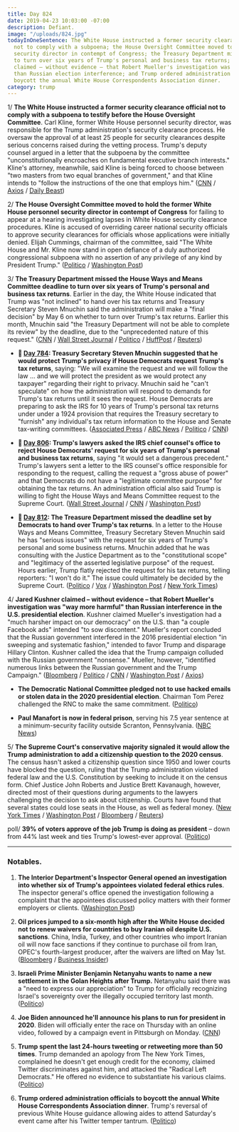 ```yaml
---
title: Day 824
date: 2019-04-23 10:03:00 -07:00
description: Defiant.
image: "/uploads/824.jpg"
todayInOneSentence: The White House instructed a former security clearance official
  not to comply with a subpoena; the House Oversight Committee moved to hold the former
  security director in contempt of Congress; the Treasury Department missed the deadline
  to turn over six years of Trump's personal and business tax returns; Jared Kushner
  claimed – without evidence – that Robert Mueller's investigation was "way more harmful"
  than Russian election interference; and Trump ordered administration officials to
  boycott the annual White House Correspondents Association dinner.
category: trump
---
```


1/ **The White House instructed a former security clearance official not to comply with a subpoena to testify before the House Oversight Committee**. Carl Kline, former White House personnel security director, was responsible for the Trump administration's security clearance process. He oversaw the approval of at least 25 people for security clearances despite serious concerns raised during the vetting process. Trump's deputy counsel argued in a letter that the subpoena by the committee "unconstitutionally encroaches on fundamental executive branch interests." Kline's attorney, meanwhile, said Kline is being forced to choose between "two masters from two equal branches of government," and that Kline intends to "follow the instructions of the one that employs him." ([CNN](https://www.cnn.com/2019/04/22/politics/carl-kline-subpoena/index.html) / [Axios](https://www.axios.com/white-house-security-clearance-probe-testimony-150e1173-3dad-405e-b79b-5939f1c25069.html) / [Daily Beast](https://www.thedailybeast.com/trump-administration-orders-official-not-to-comply-with-dem-subpoena-over-security-clearances))

2/ **The House Oversight Committee moved to hold the former White House personnel security director in contempt of Congress** for failing to appear at a hearing investigating lapses in White House security clearance procedures. Kline is accused of overriding career national security officials to approve security clearances for officials whose applications were initially denied. Elijah Cummings, chairman of the committee, said "The White House and Mr. Kline now stand in open defiance of a duly authorized congressional subpoena with no assertion of any privilege of any kind by President Trump." ([Politico](https://www.politico.com/story/2019/04/23/white-house-security-clearance-investigators-1287313) / [Washington Post](https://www.washingtonpost.com/politics/2019/04/23/white-house-instructs-official-ignore-democratic-subpoena-over-security-clearances/))

3/ **The Treasury Department missed the House Ways and Means Committee deadline to turn over six years of Trump's personal and business tax returns**. Earlier in the day, the White House indicated that Trump was "not inclined" to hand over his tax returns and Treasury Secretary Steven Mnuchin said the administration will make a "final decision" by May 6 on whether to turn over Trump's tax returns. Earlier this month, Mnuchin said "the Treasury Department will not be able to complete its review" by the deadline, due to the "unprecedented nature of this request." ([CNN](https://www.cnn.com/2019/04/23/politics/irs-deadline-trump-tax-returns/index.html) / [Wall Street Journal](https://www.wsj.com/articles/white-house-indicates-it-wont-meet-deadline-for-trump-tax-returns-11556033979) / [Politico](https://www.politico.com/story/2019/04/23/donald-trump-tax-returns-deadline-1288760) / [HuffPost](https://www.huffpost.com/entry/trump-tax-returns-democrats_n_5cbe1c37e4b00b3e70cdc305) / [Reuters](https://www.reuters.com/article/us-usa-trump-tax-deadline-idUSKCN1RZ1NY))

* **📌 [Day 784](https://whatthefuckjusthappenedtoday.com/2019/03/14/day-784/#3-treasury-secretary-steven-mnuchin): Treasury Secretary Steven Mnuchin suggested that he would protect Trump's privacy if House Democrats request Trump's tax returns**, saying: "We will examine the request and we will follow the law … and we will protect the president as we would protect any taxpayer" regarding their right to privacy. Mnuchin said he "can't speculate" on how the administration will respond to demands for Trump's tax returns until it sees the request. House Democrats are preparing to ask the IRS for 10 years of Trump's personal tax returns under under a 1924 provision that requires the Treasury secretary to "furnish" any individual's tax return information to the House and Senate tax-writing committees. ([Associated Press](https://apnews.com/b7c693b602744f63bddd2efbf52ef5c6) / [ABC News](https://abcnews.go.com/Politics/democrats-expected-treasury-secretary-steven-mnuchin-donald-trumps/story?id=61667306) / [Politico](https://www.politico.com/story/2019/03/14/mnuchin-trump-tax-returns-1221286) / [CNN](https://www.cnn.com/2019/03/14/politics/mnuchin-trump-tax-returns-congress/index.html))

* **📌 [Day 806](https://whatthefuckjusthappenedtoday.com/2019/04/05/day-806/#2-trumps-lawyers-asked-the-irs-chief): Trump's lawyers asked the IRS chief counsel's office to reject House Democrats' request for six years of Trump's personal and business tax returns**, saying "it would set a dangerous precedent." Trump's lawyers sent a letter to the IRS counsel's office responsible for responding to the request, calling the request a "gross abuse of power" and that Democrats do not have a "legitimate committee purpose" for obtaining the tax returns. An administration official also said Trump is willing to fight the House Ways and Means Committee request to the Supreme Court. ([Wall Street Journal](https://www.wsj.com/articles/president-trumps-lawyer-urges-irs-to-reject-democrats-tax-return-demand-11554493128) / [CNN](https://www.cnn.com/2019/04/05/politics/donald-trump-tax-returns-supreme-court/index.html) / [Washington Post](https://www.washingtonpost.com/news/politics/wp/2019/04/05/trump-lawyer-contends-treasury-must-not-release-presidents-tax-returns-until-the-justice-department-weighs-in/))

* **📌 [Day 812](https://whatthefuckjusthappenedtoday.com/2019/04/11/day-812/#3-the-treasure-department-missed-the): The Treasure Department missed the deadline set by Democrats to hand over Trump's tax returns**. In a letter to the House Ways and Means Committee, Treasury Secretary Steven Mnuchin said he has "serious issues" with the request for six years of Trump's personal and some business returns. Mnuchin added that he was consulting with the Justice Department as to the "constitutional scope" and "legitimacy of the asserted legislative purpose" of the request. Hours earlier, Trump flatly rejected the request for his tax returns, telling reporters: "I won't do it." The issue could ultimately be decided by the Supreme Court. ([Politico](https://www.politico.com/story/2019/04/10/trump-tax-returns-congress-1342027) / [Vox](https://www.vox.com/2019/4/11/18305974/steven-mnuchin-richard-neal-trump-taxes) / [Washington Post](https://www.washingtonpost.com/business/economy/treasury-says-it-will-miss-democrats-deadline-for-turning-over-trump-tax-returns/2019/04/10/14319f9c-5bce-11e9-842d-7d3ed7eb3957_story.html) / [New York Times](https://www.nytimes.com/2019/04/10/us/politics/trump-tax-returns-treasury.html))

4/ **Jared Kushner claimed – without evidence – that Robert Mueller's investigation was "way more harmful" than Russian interference in the U.S. presidential election**. Kushner claimed Mueller's investigation had a "much harsher impact on our democracy" on the U.S. than "a couple Facebook ads" intended "to sow discontent." Mueller's report concluded that the Russian government interfered in the 2016 presidential election "in sweeping and systematic fashion," intended to favor Trump and disparage Hillary Clinton. Kushner called the idea that the Trump campaign colluded with the Russian government "nonsense." Mueller, however, "identified numerous links between the Russian government and the Trump Campaign." ([Bloomberg](https://www.bloomberg.com/news/articles/2019-04-23/jared-kushner-mueller-russia-facebook-ads) / [Politico](https://www.politico.com/story/2019/04/23/kushner-mueller-probe-russian-election-interference-1287654) / [CNN](https://www.cnn.com/2019/04/23/politics/jared-kushner-russia-investigation-time/index.html) / [Washington Post](https://www.washingtonpost.com/politics/kushner-says-russia-investigations-way-more-harmful-than-russian-election-interference/2019/04/23/c9576ebc-65db-11e9-82ba-fcfeff232e8f_story.html) / [Axios](https://www.axios.com/jared-kushner-russian-collusion-nonsense-time-100-summit-49731a6c-1d1d-47e6-b0d0-8627d99b0c1c.html))

* **The Democratic National Committee pledged not to use hacked emails or stolen data in the 2020 presidential election**. Chairman Tom Perez challenged the RNC to make the same commitment. ([Politico](https://www.politico.com/story/2019/04/23/dnc-hacked-emails-2020-election-1374444))

* **Paul Manafort is now in federal prison**, serving his 7.5 year sentence at a minimum-security facility outside Scranton, Pennsylvania. ([NBC News](https://www.nbcnews.com/politics/justice-department/former-trump-campaign-chair-paul-manafort-now-federal-prison-n997511))

5/ **The Supreme Court's conservative majority signaled it would allow the Trump administration to add a citizenship question to the 2020 census**. The census hasn't asked a citizenship question since 1950 and lower courts have blocked the question, ruling that the Trump administration violated federal law and the U.S. Constitution by seeking to include it on the census form. Chief Justice John Roberts and Justice Brett Kavanaugh, however, directed most of their questions during arguments to the lawyers challenging the decision to ask about citizenship. Courts have found that several states could lose seats in the House, as well as federal money. ([New York Times](https://www.nytimes.com/2019/04/23/us/politics/supreme-court-census-citizenship.html) / [Washington Post](https://www.washingtonpost.com/politics/courts_law/supreme-court-takes-up-trump-administrations-census-citizenship-question/2019/04/22/ac1db7b8-653e-11e9-a1b6-b29b90efa879_story.html) / [Bloomberg](https://www.bloomberg.com/news/articles/supreme-court-census-citizenship-arguments) / [Reuters](https://www.reuters.com/article/us-usa-court-census-idUSKCN1RZ0X9))

poll/ **39% of voters approve of the job Trump is doing as president** – down from 44% last week and ties Trump's lowest-ever approval. ([Politico](https://www.politico.com/story/2019/04/22/trump-approval-mueller-report-1286386))

---

### Notables.

1. **The Interior Department's Inspector General opened an investigation into whether six of Trump's appointees violated federal ethics rules**. The inspector general's office opened the investigation following a complaint that the appointees discussed policy matters with their former employers or clients. ([Washington Post](https://www.washingtonpost.com/climate-environment/2019/04/23/six-trump-interior-appointees-are-being-investigated-possible-ethical-misconduct/))

2. **Oil prices jumped to a six-month high after the White House decided not to renew waivers for countries to buy Iranian oil despite U.S. sanctions**. China, India, Turkey, and other countries who import Iranian oil will now face sanctions if they continue to purchase oil from Iran, OPEC's fourth-largest producer, after the waivers are lifted on May 1st. ([Bloomberg](https://www.bloomberg.com/news/articles/2019-04-22/oil-extends-gains-after-u-s-rules-out-waivers-beyond-may-expiry?srnd=premium-europe) / [Business Insider](https://www.businessinsider.com/oil-prices-trump-tightens-squeeze-on-iran-2019-4))

3. **Israeli Prime Minister Benjamin Netanyahu wants to name a new settlement in the Golan Heights after Trump.** Netanyahu said there was a "need to express our appreciation" to Trump for officially recognizing Israel's sovereignty over the illegally occupied territory last month. ([Politico](https://www.politico.com/story/2019/04/23/netanyahu-golan-settlement-trump-1287655))

4. **Joe Biden announced he'll announce his plans to run for president in 2020**. Biden will officially enter the race on Thursday with an online video, followed by a campaign event in Pittsburgh on Monday. ([CNN](https://www.cnn.com/2019/04/23/politics/2020-biden-announcement-thursday/index.html))

5. **Trump spent the last 24-hours tweeting or retweeting more than 50 times**. Trump demanded an apology from The New York Times, complained he doesn't get enough credit for the economy, claimed Twitter discriminates against him, and attacked the "Radical Left Democrats." He offered no evidence to substantiate his various claims. ([Politico](https://www.politico.com/story/2019/04/23/trump-media-tweets-1287310))

6. **Trump ordered administration officials to boycott the annual White House Correspondents Association dinner**. Trump's reversal of previous White House guidance allowing aides to attend Saturday's event came after his Twitter temper tantrum. ([Politico](https://www.politico.com/story/2019/04/23/trump-orders-boycott-of-white-house-correspondents-dinner-1287871))